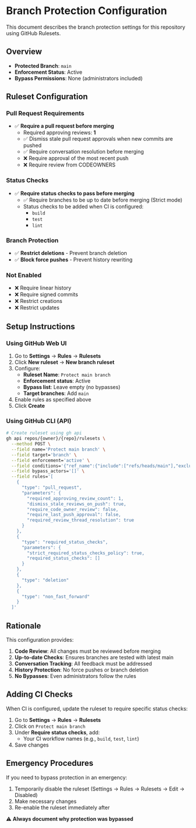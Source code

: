 # Branch Protection Configuration

This document describes the branch protection settings for this repository using GitHub Rulesets.

## Overview

- **Protected Branch**: `main`
- **Enforcement Status**: Active
- **Bypass Permissions**: None (administrators included)

## Ruleset Configuration

### Pull Request Requirements

- ✅ **Require a pull request before merging**
  - Required approving reviews: **1**
  - ✅ Dismiss stale pull request approvals when new commits are pushed
  - ✅ Require conversation resolution before merging
  - ❌ Require approval of the most recent push
  - ❌ Require review from CODEOWNERS

### Status Checks

- ✅ **Require status checks to pass before merging**
  - ✅ Require branches to be up to date before merging (Strict mode)
  - Status checks to be added when CI is configured:
    - `build`
    - `test`
    - `lint`

### Branch Protection

- ✅ **Restrict deletions** - Prevent branch deletion
- ✅ **Block force pushes** - Prevent history rewriting

### Not Enabled

- ❌ Require linear history
- ❌ Require signed commits
- ❌ Restrict creations
- ❌ Restrict updates

## Setup Instructions

### Using GitHub Web UI

1. Go to **Settings** → **Rules** → **Rulesets**
2. Click **New ruleset** → **New branch ruleset**
3. Configure:
   - **Ruleset Name**: `Protect main branch`
   - **Enforcement status**: Active
   - **Bypass list**: Leave empty (no bypasses)
   - **Target branches**: Add `main`
4. Enable rules as specified above
5. Click **Create**

### Using GitHub CLI (API)

```bash
# Create ruleset using gh api
gh api repos/{owner}/{repo}/rulesets \
  --method POST \
  --field name='Protect main branch' \
  --field target='branch' \
  --field enforcement='active' \
  --field conditions='{"ref_name":{"include":["refs/heads/main"],"exclude":[]}}' \
  --field bypass_actors='[]' \
  --field rules='[
    {
      "type": "pull_request",
      "parameters": {
        "required_approving_review_count": 1,
        "dismiss_stale_reviews_on_push": true,
        "require_code_owner_review": false,
        "require_last_push_approval": false,
        "required_review_thread_resolution": true
      }
    },
    {
      "type": "required_status_checks",
      "parameters": {
        "strict_required_status_checks_policy": true,
        "required_status_checks": []
      }
    },
    {
      "type": "deletion"
    },
    {
      "type": "non_fast_forward"
    }
  ]'
```

## Rationale

This configuration provides:

1. **Code Review**: All changes must be reviewed before merging
2. **Up-to-date Checks**: Ensures branches are tested with latest main
3. **Conversation Tracking**: All feedback must be addressed
4. **History Protection**: No force pushes or branch deletion
5. **No Bypasses**: Even administrators follow the rules

## Adding CI Checks

When CI is configured, update the ruleset to require specific status checks:

1. Go to **Settings** → **Rules** → **Rulesets**
2. Click on `Protect main branch`
3. Under **Require status checks**, add:
   - Your CI workflow names (e.g., `build`, `test`, `lint`)
4. Save changes

## Emergency Procedures

If you need to bypass protection in an emergency:

1. Temporarily disable the ruleset (Settings → Rules → Rulesets → Edit → Disabled)
2. Make necessary changes
3. Re-enable the ruleset immediately after

⚠️ **Always document why protection was bypassed**